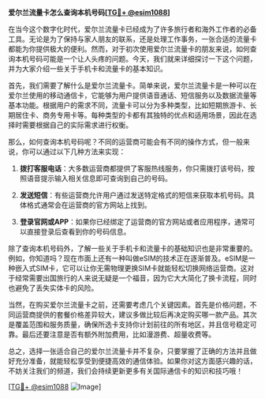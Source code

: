 **爱尔兰流量卡怎么查询本机号码[[TG💪+ @esim1088](https://t.me/s/esim1088)]**

在当今这个数字化时代，爱尔兰流量卡已经成为了许多旅行者和海外工作者的必备工具。无论是为了保持与家人朋友的联系，还是处理工作事务，一张合适的流量卡都能为你提供极大的便利。然而，对于初次使用爱尔兰流量卡的朋友来说，如何查询本机号码可能是一个让人头疼的问题。今天，我们就来详细探讨一下这个问题，并为大家介绍一些关于手机卡和流量卡的基本知识。

首先，我们需要了解什么是爱尔兰流量卡。简单来说，爱尔兰流量卡是一种可以在爱尔兰使用的移动通信卡，它能够为用户提供语音通话、短信服务以及数据流量等基本功能。根据用户的需求不同，流量卡可以分为多种类型，比如短期旅游卡、长期居住卡、商务专用卡等。每种类型的卡都有其独特的优点和适用场景，因此在选择时需要根据自己的实际需求进行权衡。

那么，如何查询本机号码呢？不同的运营商可能会有不同的操作方式，但一般来说，你可以通过以下几种方法来实现：

1. **拨打客服电话**：大多数运营商都提供了客服热线服务，你只需拨打该号码，按照语音提示输入相关信息即可查询到自己的号码。

2. **发送短信**：有些运营商允许用户通过发送特定格式的短信来获取本机号码。具体格式通常会在运营商的官方网站上找到。

3. **登录官网或APP**：如果你已经绑定了运营商的官方网站或者应用程序，通常可以直接登录后查看到你的号码信息。

除了查询本机号码外，了解一些关于手机卡和流量卡的基础知识也是非常重要的。例如，你知道吗？现在市面上还有一种叫做eSIM的技术正在逐渐普及。eSIM是一种嵌入式SIM卡，它可以让你无需物理更换SIM卡就能轻松切换网络运营商。这对于经常需要出国旅行的人来说无疑是一个福音，因为它大大简化了换卡流程，同时也避免了丢失实体卡的风险。

当然，在购买爱尔兰流量卡之前，还需要考虑几个关键因素。首先是价格问题，不同运营商提供的套餐价格差异较大，建议多做比较后再决定购买哪一款产品。其次是覆盖范围和服务质量，确保所选卡支持你计划前往的所有地区，并且信号稳定可靠。最后还要注意是否有额外附加费用，比如漫游费、超量收费等。

总之，选择一张适合自己的爱尔兰流量卡并不复杂，只要掌握了正确的方法并且做好充分准备，就能轻松享受到便捷高效的通信体验。如果你对这方面感兴趣的话，不妨关注我们的频道，我们会持续更新更多有关国际通信卡的知识和技巧哦！

[[TG💪+ @esim1088](https://t.me/s/esim1088) ![Image](https://i.postimg.cc/4NQfJmqS/Snipaste-2025-05-13-00-14-12.png)]